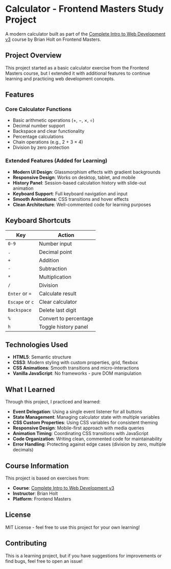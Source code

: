 # Calculator - Frontend Masters Study Project

A modern calculator built as part of the [Complete Intro to Web Development v3](https://btholt.github.io/complete-intro-to-web-dev-v3/) course by Brian Holt on Frontend Masters.

## Project Overview

This project started as a basic calculator exercise from the Frontend Masters course, but I extended it with additional features to continue learning and practicing web development concepts.

## Features

### Core Calculator Functions

- Basic arithmetic operations (+, −, ×, ÷)
- Decimal number support
- Backspace and clear functionality
- Percentage calculations
- Chain operations (e.g., 2 + 3 × 4)
- Division by zero protection

### Extended Features (Added for Learning)

- **Modern UI Design**: Glassmorphism effects with gradient backgrounds
- **Responsive Design**: Works on desktop, tablet, and mobile
- **History Panel**: Session-based calculation history with slide-out animation
- **Keyboard Support**: Full keyboard navigation and input
- **Smooth Animations**: CSS transitions and hover effects
- **Clean Architecture**: Well-commented code for learning purposes

## Keyboard Shortcuts

| Key             | Action                |
| --------------- | --------------------- |
| `0-9`           | Number input          |
| `.`             | Decimal point         |
| `+`             | Addition              |
| `-`             | Subtraction           |
| `*`             | Multiplication        |
| `/`             | Division              |
| `Enter` or `=`  | Calculate result      |
| `Escape` or `c` | Clear calculator      |
| `Backspace`     | Delete last digit     |
| `%`             | Convert to percentage |
| `h`             | Toggle history panel  |

## Technologies Used

- **HTML5**: Semantic structure
- **CSS3**: Modern styling with custom properties, grid, flexbox
- **CSS Animations**: Smooth transitions and micro-interactions
- **Vanilla JavaScript**: No frameworks - pure DOM manipulation

## What I Learned

Through this project, I practiced and learned:

- **Event Delegation**: Using a single event listener for all buttons
- **State Management**: Managing calculator state with multiple variables
- **CSS Custom Properties**: Using CSS variables for consistent theming
- **Responsive Design**: Mobile-first approach with media queries
- **Animation Timing**: Coordinating CSS transitions with JavaScript
- **Code Organization**: Writing clean, commented code for maintainability
- **Error Handling**: Protecting against edge cases (division by zero, multiple decimals)

## Course Information

This project is based on exercises from:

- **Course**: [Complete Intro to Web Development v3](https://btholt.github.io/complete-intro-to-web-dev-v3/)
- **Instructor**: Brian Holt
- **Platform**: Frontend Masters

## License

MIT License - feel free to use this project for your own learning!

## Contributing

This is a learning project, but if you have suggestions for improvements or find bugs, feel free to open an issue!
